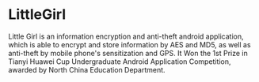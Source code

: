 # LittleGirl
Little Girl is an information encryption and anti-theft android application, which is able to
encrypt and store information by AES and MD5, as well as anti-theft by mobile phone's sensitization and GPS. 
It Won the 1st Prize in Tianyi Huawei Cup Undergraduate Android Application Competition, awarded by North China Education Department. 
